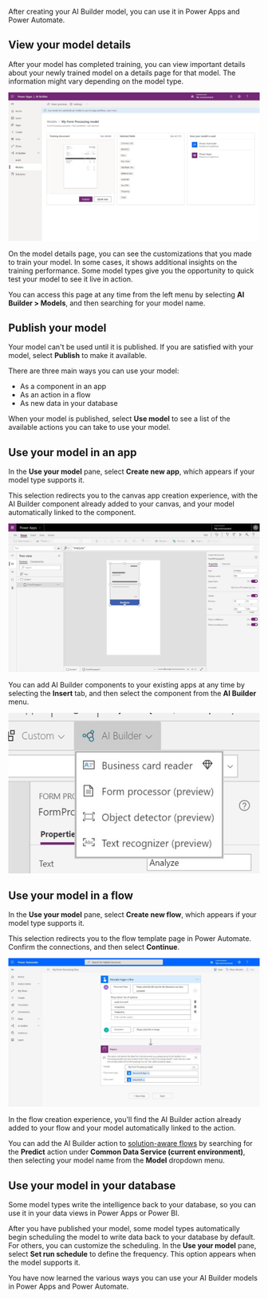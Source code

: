 After creating your AI Builder model, you can use it in Power Apps and Power Automate.

## View your model details

After your model has completed training, you can view important details about your newly trained model on a details page for that model. The information might vary depending on the model type.

![Model details](../media/image4.jpg)

On the model details page, you can see the customizations that you made to train your model.
In some cases, it shows additional insights on the training performance.
Some model types  give you the opportunity to quick test your model
to see it live in action.

You can access this page at any time from the left menu by
selecting **AI Builder > Models**, and then searching for your model name.

## Publish your model

Your model can't be used until it is published. If you are satisfied
with your model, select **Publish** to make it available.

There are three main ways you can use your model:

- As a component in an app
- As an action in a flow
- As new data in your database

When your model is published, select **Use model** to see a list of the
available actions you can take to use your model.

## Use your model in an app

In the **Use your model** pane, select **Create new app**, which appears if your
model type supports it.

This selection redirects you to the canvas app creation experience, with the AI
Builder component already added to your canvas, and your model
automatically linked to the component.

![Publish your model](../media/image5.jpg)

You can add AI Builder components to your existing apps at any time
by selecting the **Insert** tab, and then select the component from the **AI Builder** menu.

![AI Builder menu](../media/image6.jpg)

## Use your model in a flow

In the **Use your model** pane, select **Create new flow**, which appears if
your model type supports it.

This selection redirects you to the flow template page in Power Automate. Confirm
the connections, and then select **Continue**.

![Shared models](../media/image7.jpg)

In the flow creation experience, you'll find the AI Builder action
already added to your flow and your model automatically linked to the
action.

You can add the AI Builder action to [solution-aware
flows](https://docs.microsoft.com/power-automate/create-flow-solution)
by searching for the **Predict** action under **Common Data Service (current environment)**, then selecting your model name from the **Model** dropdown menu.

## Use your model in your database

Some model types write the intelligence back to your database, so you
can use it in your data views in Power Apps or Power BI.

After you have published your model, some model types automatically begin scheduling the model to write data back to your database by default. For others, you can customize the scheduling. In the **Use your model** pane, select **Set run schedule** to define the frequency. This option appears when the model supports it.

You have now learned the various ways you can use your AI Builder models in Power Apps and Power Automate.